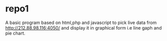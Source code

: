 # repo1
A basic program based on html,php and javascript to pick live data from http://212.88.98.116:4050/ and display it in graphical form i.e line gaph and pie chart.

